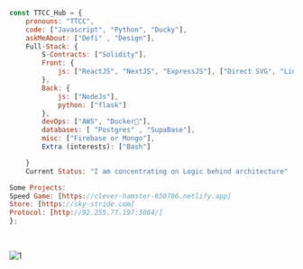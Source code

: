 
```javascript
const TTCC_Hub = {
    pronouns: "TTCC",
    code: ["Javascript", "Python", "Ducky"],
    askMeAbout: ["Defi" , "Design"],
    Full-Stack: {
        S-Contracts: ["Solidity"],
        Front: {
            js: ["ReactJS", "NextJS", "ExpressJS"], ["Direct SVG", "Liquid"]
        },
        Back: {
            js: ["NodeJs"],
            python: ["flask"]
        },
        devOps: ["AWS", "Docker🐳"],
        databases: [ "Postgres" , "SupaBase"],
        misc: ["Firebase or Mongo"],
        Extra (interests): ["Bash"]

    }
    Current Status: "I am concentrating on Logic behind architecture"

Some Projects:
Speed Game: [https://clever-hamster-650786.netlify.app]
Store: [https://sky-stride.com]
Protocol: [http://92.255.77.197:3084/]
};
```


<br>


![1](https://user-images.githubusercontent.com/79540594/214652998-066f2341-5b57-46b4-ad52-4c810717510a.jpg)

